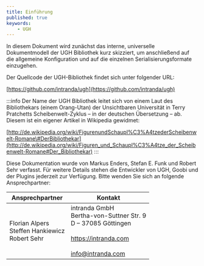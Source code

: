 ```yaml
---
title: Einführung
published: true
keywords:
    - UGH
---
```


In diesem Dokument wird zunächst das interne, universelle Dokumentmodell der UGH Bibliothek kurz skizziert, um anschließend auf die allgemeine Konfiguration und auf die einzelnen Serialisierungsformate einzugehen.

Der Quellcode der UGH-Bibliothek findet sich unter folgender URL:

[https://github.com/intranda/ugh](https://github.com/intranda/ugh)

:::info
Der Name der UGH Bibliothek leitet sich von einem Laut des Bibliothekars (einem Orang-Utan) der Unsichtbaren Universität in Terry Pratchetts Scheibenwelt-Zyklus – in der deutschen Übersetzung – ab. Diesem ist ein eigener Artikel in Wikipedia gewidmet:

[http://de.wikipedia.org/wiki/FigurenundSchaupl%C3%A4tzederScheibenwelt-Romane\#DerBibliothekar](http://de.wikipedia.org/wiki/Figuren_und_Schaupl%C3%A4tze_der_Scheibenwelt-Romane#Der_Bibliothekar)
:::

Diese Dokumentation wurde von Markus Enders, Stefan E. Funk und Robert Sehr verfasst. Für weitere Details stehen die Entwickler von UGH, Goobi und der Plugins jederzeit zur Verfügung. Bitte wenden Sie sich an folgende Ansprechpartner:

| Ansprechpartner | Kontakt |
| --- | --- |
| Florian Alpers<br/>Steffen Hankiewicz<br/>Robert Sehr | intranda GmbH<br/>Bertha-von-Suttner Str. 9<br/>D – 37085 Göttingen<br/><br/>https://intranda.com<br/><br/>info@intranda.com |

